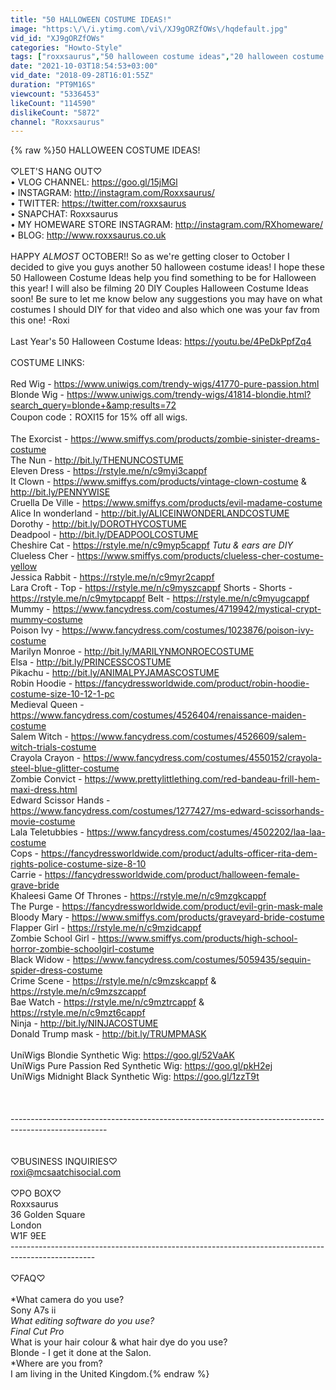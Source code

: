 ```yaml
---
title: "50 HALLOWEEN COSTUME IDEAS!"
image: "https:\/\/i.ytimg.com\/vi\/XJ9gORZfOWs\/hqdefault.jpg"
vid_id: "XJ9gORZfOWs"
categories: "Howto-Style"
tags: ["roxxsaurus","50 halloween costume ideas","20 halloween costume ideas"]
date: "2021-10-03T18:54:53+03:00"
vid_date: "2018-09-28T16:01:55Z"
duration: "PT9M16S"
viewcount: "5336453"
likeCount: "114590"
dislikeCount: "5872"
channel: "Roxxsaurus"
---
```

{% raw %}50 HALLOWEEN COSTUME IDEAS!<br /><br />♡LET'S HANG OUT♡<br />• VLOG CHANNEL: <a rel="nofollow" target="blank" href="https://goo.gl/15jMGl">https://goo.gl/15jMGl</a><br />• INSTAGRAM: <a rel="nofollow" target="blank" href="http://instagram.com/Roxxsaurus/">http://instagram.com/Roxxsaurus/</a><br />• TWITTER: <a rel="nofollow" target="blank" href="https://twitter.com/roxxsaurus">https://twitter.com/roxxsaurus</a><br />• SNAPCHAT: Roxxsaurus<br />• MY HOMEWARE STORE INSTAGRAM: <a rel="nofollow" target="blank" href="http://instagram.com/RXhomeware/">http://instagram.com/RXhomeware/</a><br />• BLOG: <a rel="nofollow" target="blank" href="http://www.roxxsaurus.co.uk">http://www.roxxsaurus.co.uk</a><br /><br />HAPPY *ALMOST* OCTOBER!! So as we're getting closer to October I decided to give you guys another 50 halloween costume ideas! I hope these 50 Halloween Costume Ideas help you find something to be for Halloween this year! I will also be filming 20 DIY Couples Halloween Costume Ideas soon! Be sure to let me know below any suggestions you may have on what costumes I should DIY for that video and also which one was your fav from this one! -Roxi<br /><br />Last Year's 50 Halloween Costume Ideas: <a rel="nofollow" target="blank" href="https://youtu.be/4PeDkPpfZq4">https://youtu.be/4PeDkPpfZq4</a><br /><br />COSTUME LINKS:<br /><br />Red Wig - <a rel="nofollow" target="blank" href="https://www.uniwigs.com/trendy-wigs/41770-pure-passion.html">https://www.uniwigs.com/trendy-wigs/41770-pure-passion.html</a><br />Blonde Wig - <a rel="nofollow" target="blank" href="https://www.uniwigs.com/trendy-wigs/41814-blondie.html?search_query=blonde+&amp;results=72">https://www.uniwigs.com/trendy-wigs/41814-blondie.html?search_query=blonde+&amp;results=72</a><br />Coupon code：ROXI15 for 15% off all wigs.<br /><br />The Exorcist - <a rel="nofollow" target="blank" href="https://www.smiffys.com/products/zombie-sinister-dreams-costume">https://www.smiffys.com/products/zombie-sinister-dreams-costume</a><br />The Nun - <a rel="nofollow" target="blank" href="http://bit.ly/THENUNCOSTUME">http://bit.ly/THENUNCOSTUME</a><br />Eleven Dress - <a rel="nofollow" target="blank" href="https://rstyle.me/n/c9myi3cappf">https://rstyle.me/n/c9myi3cappf</a><br />It Clown - <a rel="nofollow" target="blank" href="https://www.smiffys.com/products/vintage-clown-costume">https://www.smiffys.com/products/vintage-clown-costume</a> &amp; <a rel="nofollow" target="blank" href="http://bit.ly/PENNYWISE">http://bit.ly/PENNYWISE</a> <br />Cruella De Ville - <a rel="nofollow" target="blank" href="https://www.smiffys.com/products/evil-madame-costume">https://www.smiffys.com/products/evil-madame-costume</a><br />Alice In wonderland - <a rel="nofollow" target="blank" href="http://bit.ly/ALICEINWONDERLANDCOSTUME">http://bit.ly/ALICEINWONDERLANDCOSTUME</a><br />Dorothy - <a rel="nofollow" target="blank" href="http://bit.ly/DOROTHYCOSTUME">http://bit.ly/DOROTHYCOSTUME</a><br />Deadpool - <a rel="nofollow" target="blank" href="http://bit.ly/DEADPOOLCOSTUME">http://bit.ly/DEADPOOLCOSTUME</a><br />Cheshire Cat - <a rel="nofollow" target="blank" href="https://rstyle.me/n/c9myp5cappf">https://rstyle.me/n/c9myp5cappf</a> *Tutu &amp; ears are DIY* <br />Clueless Cher - <a rel="nofollow" target="blank" href="https://www.smiffys.com/products/clueless-cher-costume-yellow">https://www.smiffys.com/products/clueless-cher-costume-yellow</a><br />Jessica Rabbit - <a rel="nofollow" target="blank" href="https://rstyle.me/n/c9myr2cappf">https://rstyle.me/n/c9myr2cappf</a><br />Lara Croft - Top - <a rel="nofollow" target="blank" href="https://rstyle.me/n/c9myszcappf">https://rstyle.me/n/c9myszcappf</a> Shorts - Shorts - <a rel="nofollow" target="blank" href="https://rstyle.me/n/c9mytpcappf">https://rstyle.me/n/c9mytpcappf</a> Belt - <a rel="nofollow" target="blank" href="https://rstyle.me/n/c9myugcappf">https://rstyle.me/n/c9myugcappf</a><br />Mummy - <a rel="nofollow" target="blank" href="https://www.fancydress.com/costumes/4719942/mystical-crypt-mummy-costume">https://www.fancydress.com/costumes/4719942/mystical-crypt-mummy-costume</a><br />Poison Ivy - <a rel="nofollow" target="blank" href="https://www.fancydress.com/costumes/1023876/poison-ivy-costume">https://www.fancydress.com/costumes/1023876/poison-ivy-costume</a><br />Marilyn Monroe - <a rel="nofollow" target="blank" href="http://bit.ly/MARILYNMONROECOSTUME">http://bit.ly/MARILYNMONROECOSTUME</a><br />Elsa - <a rel="nofollow" target="blank" href="http://bit.ly/PRINCESSCOSTUME">http://bit.ly/PRINCESSCOSTUME</a><br />Pikachu - <a rel="nofollow" target="blank" href="http://bit.ly/ANIMALPYJAMASCOSTUME">http://bit.ly/ANIMALPYJAMASCOSTUME</a><br />Robin Hoodie - <a rel="nofollow" target="blank" href="https://fancydressworldwide.com/product/robin-hoodie-costume-size-10-12-1-pc">https://fancydressworldwide.com/product/robin-hoodie-costume-size-10-12-1-pc</a><br />Medieval Queen - <a rel="nofollow" target="blank" href="https://www.fancydress.com/costumes/4526404/renaissance-maiden-costume">https://www.fancydress.com/costumes/4526404/renaissance-maiden-costume</a><br />Salem Witch - <a rel="nofollow" target="blank" href="https://www.fancydress.com/costumes/4526609/salem-witch-trials-costume">https://www.fancydress.com/costumes/4526609/salem-witch-trials-costume</a><br />Crayola Crayon - <a rel="nofollow" target="blank" href="https://www.fancydress.com/costumes/4550152/crayola-steel-blue-glitter-costume">https://www.fancydress.com/costumes/4550152/crayola-steel-blue-glitter-costume</a><br />Zombie Convict - <a rel="nofollow" target="blank" href="https://www.prettylittlething.com/red-bandeau-frill-hem-maxi-dress.html">https://www.prettylittlething.com/red-bandeau-frill-hem-maxi-dress.html</a><br />Edward Scissor Hands - <a rel="nofollow" target="blank" href="https://www.fancydress.com/costumes/1277427/ms-edward-scissorhands-movie-costume">https://www.fancydress.com/costumes/1277427/ms-edward-scissorhands-movie-costume</a><br />Lala Teletubbies - <a rel="nofollow" target="blank" href="https://www.fancydress.com/costumes/4502202/laa-laa-costume">https://www.fancydress.com/costumes/4502202/laa-laa-costume</a><br />Cops - <a rel="nofollow" target="blank" href="https://fancydressworldwide.com/product/adults-officer-rita-dem-rights-police-costume-size-8-10">https://fancydressworldwide.com/product/adults-officer-rita-dem-rights-police-costume-size-8-10</a><br />Carrie - <a rel="nofollow" target="blank" href="https://fancydressworldwide.com/product/halloween-female-grave-bride">https://fancydressworldwide.com/product/halloween-female-grave-bride</a><br />Khaleesi Game Of Thrones - <a rel="nofollow" target="blank" href="https://rstyle.me/n/c9mzgkcappf">https://rstyle.me/n/c9mzgkcappf</a><br />The Purge - <a rel="nofollow" target="blank" href="https://fancydressworldwide.com/product/evil-grin-mask-male">https://fancydressworldwide.com/product/evil-grin-mask-male</a><br />Bloody Mary - <a rel="nofollow" target="blank" href="https://www.smiffys.com/products/graveyard-bride-costume">https://www.smiffys.com/products/graveyard-bride-costume</a><br />Flapper Girl - <a rel="nofollow" target="blank" href="https://rstyle.me/n/c9mzidcappf">https://rstyle.me/n/c9mzidcappf</a><br />Zombie School Girl - <a rel="nofollow" target="blank" href="https://www.smiffys.com/products/high-school-horror-zombie-schoolgirl-costume">https://www.smiffys.com/products/high-school-horror-zombie-schoolgirl-costume</a><br />Black Widow - <a rel="nofollow" target="blank" href="https://www.fancydress.com/costumes/5059435/sequin-spider-dress-costume">https://www.fancydress.com/costumes/5059435/sequin-spider-dress-costume</a><br />Crime Scene - <a rel="nofollow" target="blank" href="https://rstyle.me/n/c9mzskcappf">https://rstyle.me/n/c9mzskcappf</a> &amp; <a rel="nofollow" target="blank" href="https://rstyle.me/n/c9mzszcappf">https://rstyle.me/n/c9mzszcappf</a><br />Bae Watch - <a rel="nofollow" target="blank" href="https://rstyle.me/n/c9mztrcappf">https://rstyle.me/n/c9mztrcappf</a> &amp; <a rel="nofollow" target="blank" href="https://rstyle.me/n/c9mzt6cappf">https://rstyle.me/n/c9mzt6cappf</a> <br />Ninja - <a rel="nofollow" target="blank" href="http://bit.ly/NINJACOSTUME">http://bit.ly/NINJACOSTUME</a><br />Donald Trump mask - <a rel="nofollow" target="blank" href="http://bit.ly/TRUMPMASK">http://bit.ly/TRUMPMASK</a><br /><br />UniWigs Blondie Synthetic Wig: <a rel="nofollow" target="blank" href="https://goo.gl/52VaAK">https://goo.gl/52VaAK</a><br />UniWigs Pure Passion Red Synthetic Wig: <a rel="nofollow" target="blank" href="https://goo.gl/pkH2ej">https://goo.gl/pkH2ej</a> <br />UniWigs Midnight Black Synthetic Wig: <a rel="nofollow" target="blank" href="https://goo.gl/1zzT9t">https://goo.gl/1zzT9t</a> <br /><br /><br /><br />----------------------------------------­­­­­­-----------------------------------­-­--------------------------<br /><br /><br />♡BUSINESS INQUIRIES♡<br />roxi@mcsaatchisocial.com<br /><br />♡PO BOX♡<br />Roxxsaurus<br />36 Golden Square<br />London <br />W1F 9EE<br />----------------------------------------­­­­­-----------------------------------------------------------<br /><br />♡FAQ♡<br /><br />*What camera do you use?<br />Sony A7s ii<br />*What editing software do you use?<br />Final Cut Pro <br />* What is your hair colour &amp; what hair dye do you use?<br />Blonde - I get it done at the Salon.<br />*Where are you from?<br />I am living in the United Kingdom.{% endraw %}
